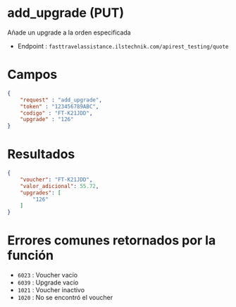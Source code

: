# add_upgrade (PUT)

Añade un upgrade a la orden especificada

* Endpoint : ```fasttravelassistance.ilstechnik.com/apirest_testing/quote```

# Campos

```JSON
{
    "request" : "add_upgrade",
    "token" : "123456789ABC",
    "codigo" : "FT-K21JDD",
    "upgrade" : "126"
}
```

# Resultados

```JSON
{
    "voucher": "FT-K21JDD",
    "valor_adicional": 55.72,
    "upgrades": [
        "126"
    ]
}
```

# Errores comunes retornados por la función

* ```6023``` : Voucher vacío
* ```6039``` : Upgrade vacío
* ```1021``` : Voucher inactivo
* ```1020``` : No se encontró el voucher